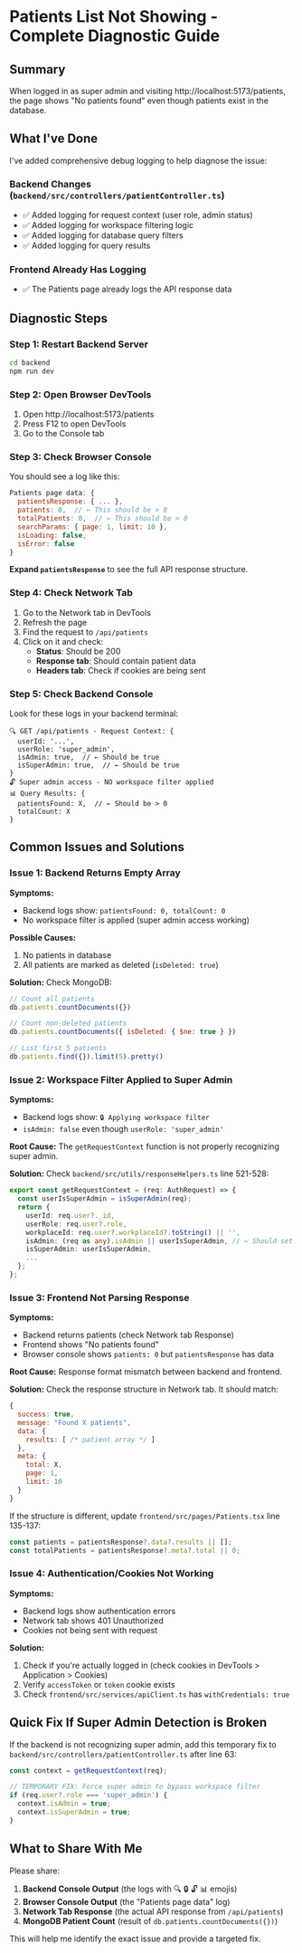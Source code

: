 # Patients List Not Showing - Complete Diagnostic Guide

## Summary

When logged in as super admin and visiting http://localhost:5173/patients, the page shows "No patients found" even though patients exist in the database.

## What I've Done

I've added comprehensive debug logging to help diagnose the issue:

### Backend Changes (`backend/src/controllers/patientController.ts`)
- ✅ Added logging for request context (user role, admin status)
- ✅ Added logging for workspace filtering logic
- ✅ Added logging for database query filters
- ✅ Added logging for query results

### Frontend Already Has Logging
- ✅ The Patients page already logs the API response data

## Diagnostic Steps

### Step 1: Restart Backend Server

```bash
cd backend
npm run dev
```

### Step 2: Open Browser DevTools

1. Open http://localhost:5173/patients
2. Press F12 to open DevTools
3. Go to the Console tab

### Step 3: Check Browser Console

You should see a log like this:

```javascript
Patients page data: {
  patientsResponse: { ... },
  patients: 0,  // ← This should be > 0
  totalPatients: 0,  // ← This should be > 0
  searchParams: { page: 1, limit: 10 },
  isLoading: false,
  isError: false
}
```

**Expand `patientsResponse`** to see the full API response structure.

### Step 4: Check Network Tab

1. Go to the Network tab in DevTools
2. Refresh the page
3. Find the request to `/api/patients`
4. Click on it and check:
   - **Status**: Should be 200
   - **Response tab**: Should contain patient data
   - **Headers tab**: Check if cookies are being sent

### Step 5: Check Backend Console

Look for these logs in your backend terminal:

```
🔍 GET /api/patients - Request Context: {
  userId: '...',
  userRole: 'super_admin',
  isAdmin: true,  // ← Should be true
  isSuperAdmin: true,  // ← Should be true
}
🔓 Super admin access - NO workspace filter applied
📊 Query Results: {
  patientsFound: X,  // ← Should be > 0
  totalCount: X
}
```

## Common Issues and Solutions

### Issue 1: Backend Returns Empty Array

**Symptoms:**
- Backend logs show: `patientsFound: 0, totalCount: 0`
- No workspace filter is applied (super admin access working)

**Possible Causes:**
1. No patients in database
2. All patients are marked as deleted (`isDeleted: true`)

**Solution:**
Check MongoDB:
```javascript
// Count all patients
db.patients.countDocuments({})

// Count non-deleted patients
db.patients.countDocuments({ isDeleted: { $ne: true } })

// List first 5 patients
db.patients.find({}).limit(5).pretty()
```

### Issue 2: Workspace Filter Applied to Super Admin

**Symptoms:**
- Backend logs show: `🔒 Applying workspace filter`
- `isAdmin: false` even though `userRole: 'super_admin'`

**Root Cause:**
The `getRequestContext` function is not properly recognizing super admin.

**Solution:**
Check `backend/src/utils/responseHelpers.ts` line 521-528:
```typescript
export const getRequestContext = (req: AuthRequest) => {
  const userIsSuperAdmin = isSuperAdmin(req);
  return {
    userId: req.user?._id,
    userRole: req.user?.role,
    workplaceId: req.user?.workplaceId?.toString() || '',
    isAdmin: (req as any).isAdmin || userIsSuperAdmin, // ← Should set isAdmin to true
    isSuperAdmin: userIsSuperAdmin,
    ...
  };
};
```

### Issue 3: Frontend Not Parsing Response

**Symptoms:**
- Backend returns patients (check Network tab Response)
- Frontend shows "No patients found"
- Browser console shows `patients: 0` but `patientsResponse` has data

**Root Cause:**
Response format mismatch between backend and frontend.

**Solution:**
Check the response structure in Network tab. It should match:
```javascript
{
  success: true,
  message: "Found X patients",
  data: {
    results: [ /* patient array */ ]
  },
  meta: {
    total: X,
    page: 1,
    limit: 10
  }
}
```

If the structure is different, update `frontend/src/pages/Patients.tsx` line 135-137:
```typescript
const patients = patientsResponse?.data?.results || [];
const totalPatients = patientsResponse?.meta?.total || 0;
```

### Issue 4: Authentication/Cookies Not Working

**Symptoms:**
- Backend logs show authentication errors
- Network tab shows 401 Unauthorized
- Cookies not being sent with request

**Solution:**
1. Check if you're actually logged in (check cookies in DevTools > Application > Cookies)
2. Verify `accessToken` or `token` cookie exists
3. Check `frontend/src/services/apiClient.ts` has `withCredentials: true`

## Quick Fix If Super Admin Detection is Broken

If the backend is not recognizing super admin, add this temporary fix to `backend/src/controllers/patientController.ts` after line 63:

```typescript
const context = getRequestContext(req);

// TEMPORARY FIX: Force super admin to bypass workspace filter
if (req.user?.role === 'super_admin') {
  context.isAdmin = true;
  context.isSuperAdmin = true;
}
```

## What to Share With Me

Please share:

1. **Backend Console Output** (the logs with 🔍 🔒 🔓 📊 emojis)
2. **Browser Console Output** (the "Patients page data" log)
3. **Network Tab Response** (the actual API response from `/api/patients`)
4. **MongoDB Patient Count** (result of `db.patients.countDocuments({})`)

This will help me identify the exact issue and provide a targeted fix.
